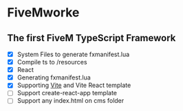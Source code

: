 # FiveMworke

## The first FiveM TypeScript Framework

- [x] System Files to generate fxmanifest.lua
- [x] Compile ts to /resources
- [x] React
- [x] Generating fxmanifest.lua
- [x] Supporting <a href="https://vitejs.dev/">Vite</a> and Vite React template
- [ ] Support create-react-app template
- [ ] Support any index.html on cms folder
